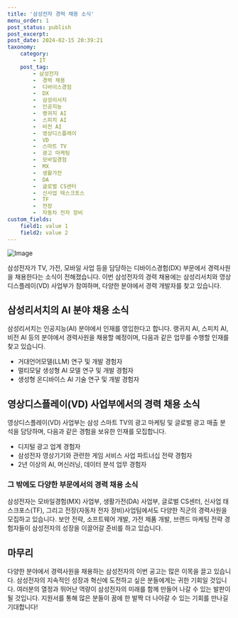 ```yaml
---
title: '삼성전자 경력 채용 소식'
menu_order: 1
post_status: publish
post_excerpt: 
post_date: 2024-02-15 20:39:21
taxonomy:
    category:
        - IT
    post_tag:
        - 삼성전자
        -  경력 채용
        -  디바이스경험
        -  DX
        -  삼성리서치
        -  인공지능
        -  랭귀지 AI
        -  스피치 AI
        -  비전 AI
        -  영상디스플레이
        -  VD
        -  스마트 TV
        -  광고 마케팅
        -  모바일경험
        -  MX
        -  생활가전
        -  DA
        -  글로벌 CS센터
        -  신사업 태스크포스
        -  TF
        -  전장
        -  자동차 전자 장비
custom_fields:
    field1: value 1
    field2: value 2
---
```


![Image](https://imgnews.pstatic.net/image/366/2024/02/14/0000970275_001_20240214131001582.jpg?type=w647)

삼성전자가 TV, 가전, 모바일 사업 등을 담당하는 디바이스경험(DX) 부문에서 경력사원을 채용한다는 소식이 전해졌습니다. 이번 삼성전자의 경력 채용에는 삼성리서치와 영상디스플레이(VD) 사업부가 참여하며, 다양한 분야에서 경력 개발자를 찾고 있습니다.
## 삼성리서치의 AI 분야 채용 소식
삼성리서치는 인공지능(AI) 분야에서 인재를 영입한다고 합니다. 랭귀지 AI, 스피치 AI, 비전 AI 등의 분야에서 경력사원을 채용할 예정이며, 다음과 같은 업무를 수행할 인재를 찾고 있습니다.
- 거대언어모델(LLM) 연구 및 개발 경험자
- 멀티모달 생성형 AI 모델 연구 및 개발 경험자
- 생성형 온디바이스 AI 기술 연구 및 개발 경험자
## 영상디스플레이(VD) 사업부에서의 경력 채용 소식
영상디스플레이(VD) 사업부는 삼성 스마트 TV의 광고 마케팅 및 글로벌 광고 매출 분석을 담당하며, 다음과 같은 경험을 보유한 인재를 모집합니다.
- 디지털 광고 업계 경험자
- 삼성전자 영상기기와 관련한 게임 서비스 사업 파트너십 전략 경험자
- 2년 이상의 AI, 머신러닝, 데이터 분석 업무 경험자
### 그 밖에도 다양한 부문에서의 경력 채용 소식
삼성전자는 모바일경험(MX) 사업부, 생활가전(DA) 사업부, 글로벌 CS센터, 신사업 태스크포스(TF), 그리고 전장(자동차 전자 장비)사업팀에서도 다양한 직군의 경력사원을 모집하고 있습니다. 보안 전략, 소프트웨어 개발, 가전 제품 개발, 브랜드 마케팅 전략 경험자들이 삼성전자의 성장을 이끌어갈 준비를 하고 있습니다.
## 마무리
다양한 분야에서 경력사원을 채용하는 삼성전자의 이번 공고는 많은 이목을 끌고 있습니다. 삼성전자의 지속적인 성장과 혁신에 도전하고 싶은 분들에게는 귀한 기회일 것입니다. 여러분의 열정과 뛰어난 역량이 삼성전자의 미래를 함께 만들어 나갈 수 있는 발판이 될 것입니다. 지원서를 통해 많은 분들이 꿈에 한 발짝 더 나아갈 수 있는 기회를 만나길 기대합니다!

